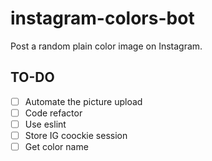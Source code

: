 # instagram-colors-bot
Post a random plain color image on Instagram.

## TO-DO 
- [ ] Automate the picture upload
- [ ] Code refactor
- [ ] Use eslint
- [ ] Store IG coockie session
- [ ] Get color name
